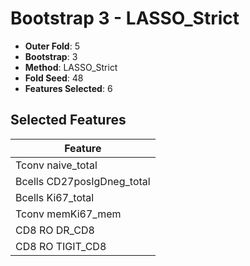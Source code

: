# Bootstrap 3 - LASSO_Strict

- **Outer Fold**: 5
- **Bootstrap**: 3
- **Method**: LASSO_Strict
- **Fold Seed**: 48
- **Features Selected**: 6

## Selected Features

| Feature |
|---------|
| Tconv naive_total |
| Bcells CD27posIgDneg_total |
| Bcells Ki67_total |
| Tconv memKi67_mem |
| CD8 RO DR_CD8 |
| CD8 RO TIGIT_CD8 |
